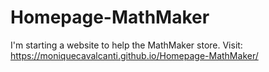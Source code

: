 # Homepage-MathMaker
I'm starting a website to help the MathMaker store.
Visit: https://moniquecavalcanti.github.io/Homepage-MathMaker/
